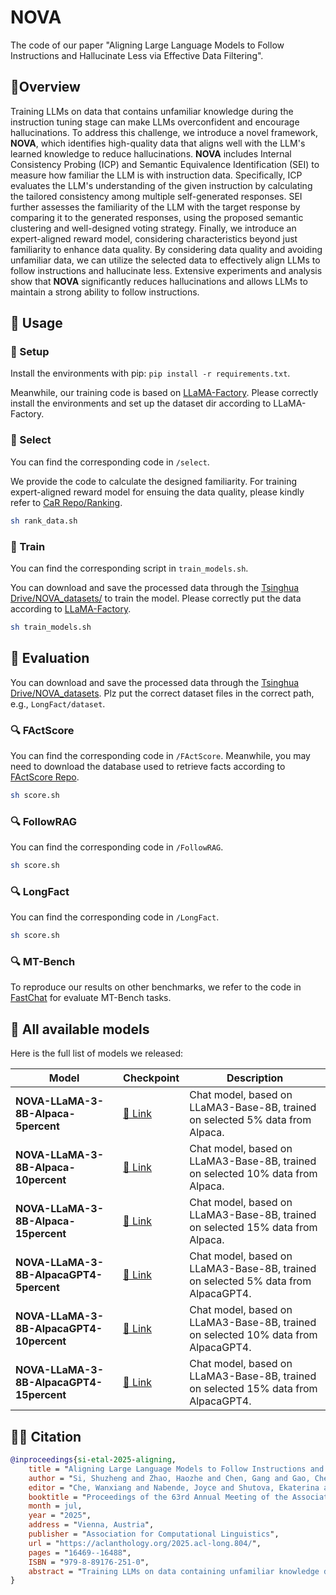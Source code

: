 # NOVA


The code of our paper "Aligning Large Language Models to Follow Instructions and Hallucinate Less via Effective Data Filtering".

## 🎇Overview

Training LLMs on data that contains unfamiliar knowledge during the instruction tuning stage can make LLMs overconfident and encourage hallucinations. To address this challenge, we introduce a novel framework, **NOVA**, which identifies high-quality data that aligns well with the LLM's learned knowledge to reduce hallucinations. **NOVA** includes Internal Consistency Probing (ICP) and Semantic Equivalence Identification (SEI) to measure how familiar the LLM is with instruction data. Specifically, ICP evaluates the LLM's understanding of the given instruction by calculating the tailored consistency among multiple self-generated responses. SEI further assesses the familiarity of the LLM with the target response by comparing it to the generated responses, using the proposed semantic clustering and well-designed voting strategy. Finally, we introduce an expert-aligned reward model, considering characteristics beyond just familiarity to enhance data quality. By considering data quality and avoiding unfamiliar data, we can utilize the selected data to effectively align LLMs to follow instructions and hallucinate less. Extensive experiments and analysis show that **NOVA** significantly reduces hallucinations and allows LLMs to maintain a strong ability to follow instructions.

## 🎯 Usage

### 🔎 Setup

Install the environments with pip: `pip install -r requirements.txt`. 

Meanwhile, our training code is based on [LLaMA-Factory](https://github.com/hiyouga/LLaMA-Factory). Please correctly install the environments and set up the dataset dir according to LLaMA-Factory.

### 📢 Select

You can find the corresponding code in `/select`. 

We provide the code to calculate the designed familiarity. For training expert-aligned reward model for ensuing the data quality, please kindly refer to [CaR Repo/Ranking](https://github.com/IronBeliever/CaR).

```sh
sh rank_data.sh
```


### 📢 Train

You can find the corresponding script in `train_models.sh`.

You can download and save the processed data through the [Tsinghua Drive/NOVA_datasets/](https://cloud.tsinghua.edu.cn/d/1f0a434da3314c8a9912/) to train the model. Please correctly put the data according to [LLaMA-Factory](https://github.com/hiyouga/LLaMA-Factory).

```sh
sh train_models.sh
```

## 🎲 Evaluation

You can download and save the processed data through the [Tsinghua Drive/NOVA_datasets](https://cloud.tsinghua.edu.cn/d/1f0a434da3314c8a9912/). Plz put the correct dataset files in the correct path, e.g., `LongFact/dataset`.

### 🔍 FActScore

You can find the corresponding code in `/FActScore`.  Meanwhile, you may need to download the database used to retrieve facts according to [FActScore Repo](https://github.com/shmsw25/FActScore).

```sh
sh score.sh
```

### 🔍 FollowRAG

You can find the corresponding code in `/FollowRAG`. 

```sh
sh score.sh
```

### 🔍 LongFact

You can find the corresponding code in `/LongFact`. 

```sh
sh score.sh
```

### 🔍 MT-Bench

To reproduce our results on other benchmarks, we refer to the code in [FastChat](https://github.com/lm-sys/FastChat/tree/main/fastchat/llm_judge) for evaluate MT-Bench tasks. 

## 🤖 All available models

Here is the full list of models we released:

| Model                                    | Checkpoint                                                         | Description                                                  |
| ---------------------------------------- | ------------------------------------------------------------ | ------------------------------------------------------------ |
| **NOVA-LLaMA-3-8B-Alpaca-5percent**      | [🤗 Link](https://huggingface.co/ssz1111/NOVA-LLaMA-3-8B-Alpaca-5percent) | Chat model, based on LLaMA3-Base-8B, trained on selected 5% data from Alpaca. |
| **NOVA-LLaMA-3-8B-Alpaca-10percent**     | [🤗 Link](https://huggingface.co/ssz1111/NOVA-LLaMA-3-8B-Alpaca-10percent) | Chat model, based on LLaMA3-Base-8B, trained on selected 10% data from Alpaca. |
| **NOVA-LLaMA-3-8B-Alpaca-15percent**     | [🤗 Link](https://huggingface.co/ssz1111/NOVA-LLaMA-3-8B-Alpaca-15percent) | Chat model, based on LLaMA3-Base-8B, trained on selected 15% data from Alpaca. |
| **NOVA-LLaMA-3-8B-AlpacaGPT4-5percent**  | [🤗 Link](https://huggingface.co/ssz1111/NOVA-LLaMA-3-8B-AlpacaGPT4-5percent) | Chat model, based on LLaMA3-Base-8B, trained on selected 5% data from AlpacaGPT4. |
| **NOVA-LLaMA-3-8B-AlpacaGPT4-10percent** | [🤗 Link](https://huggingface.co/ssz1111/NOVA-LLaMA-3-8B-AlpacaGPT4-10percent) | Chat model, based on LLaMA3-Base-8B, trained on selected 10% data from AlpacaGPT4. |
| **NOVA-LLaMA-3-8B-AlpacaGPT4-15percent** | [🤗 Link](https://huggingface.co/ssz1111/NOVA-LLaMA-3-8B-AlpacaGPT4-15percent) | Chat model, based on LLaMA3-Base-8B, trained on selected 15% data from AlpacaGPT4. |

## ✍🏻 Citation
```bibtex
@inproceedings{si-etal-2025-aligning,
    title = "Aligning Large Language Models to Follow Instructions and Hallucinate Less via Effective Data Filtering",
    author = "Si, Shuzheng and Zhao, Haozhe and Chen, Gang and Gao, Cheng and Bai, Yuzhuo and Wang, Zhitong and An, Kaikai and Luo, Kangyang and Qian, Chen and Qi, Fanchao and Chang, Baobao and Sun, Maosong",
    editor = "Che, Wanxiang and Nabende, Joyce and Shutova, Ekaterina and Pilehvar, Mohammad Taher",
    booktitle = "Proceedings of the 63rd Annual Meeting of the Association for Computational Linguistics (Volume 1: Long Papers)",
    month = jul,
    year = "2025",
    address = "Vienna, Austria",
    publisher = "Association for Computational Linguistics",
    url = "https://aclanthology.org/2025.acl-long.804/",
    pages = "16469--16488",
    ISBN = "979-8-89176-251-0",
    abstract = "Training LLMs on data containing unfamiliar knowledge during the instruction tuning stage can encourage hallucinations. To address this challenge, we introduce NOVA, a novel framework designed to identify high-quality data that aligns well with the LLM{'}s learned knowledge to reduce hallucinations. NOVA includes Internal Consistency Probing (ICP) and Semantic Equivalence Identification (SEI) to measure how familiar the LLM is with instruction data. Specifically, ICP evaluates the LLM{'}s understanding of the given instruction by calculating the tailored consistency among multiple self-generated responses. SEI further assesses the familiarity of the LLM with the target response by comparing it to the generated responses, using the proposed semantic clustering and well-designed voting strategy. Finally, to ensure the quality of selected samples, we introduce an expert-aligned reward model, considering characteristics beyond just familiarity. By considering data quality and avoiding unfamiliar data, we can utilize the selected data to effectively align LLMs to follow instructions and hallucinate less. Experiments show that NOVA significantly reduces hallucinations while maintaining a competitive ability to follow instructions."
}
```










